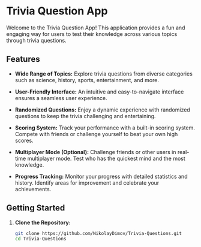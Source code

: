 # Trivia Question App

Welcome to the Trivia Question App! This application provides a fun and engaging way for users to test their knowledge across various topics through trivia questions.

## Features

- **Wide Range of Topics:** Explore trivia questions from diverse categories such as science, history, sports, entertainment, and more.

- **User-Friendly Interface:** An intuitive and easy-to-navigate interface ensures a seamless user experience.

- **Randomized Questions:** Enjoy a dynamic experience with randomized questions to keep the trivia challenging and entertaining.

- **Scoring System:** Track your performance with a built-in scoring system. Compete with friends or challenge yourself to beat your own high scores.

- **Multiplayer Mode (Optional):** Challenge friends or other users in real-time multiplayer mode. Test who has the quickest mind and the most knowledge.

- **Progress Tracking:** Monitor your progress with detailed statistics and history. Identify areas for improvement and celebrate your achievements.

## Getting Started

1. **Clone the Repository:**
   ```bash
   git clone https://github.com/NikolayDimov/Trivia-Questions.git
   cd Trivia-Questions
   ```
